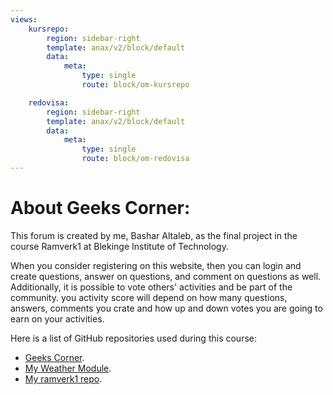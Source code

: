 ```yaml
---
views:
    kursrepo:
        region: sidebar-right
        template: anax/v2/block/default
        data:
            meta:
                type: single
                route: block/om-kursrepo

    redovisa:
        region: sidebar-right
        template: anax/v2/block/default
        data:
            meta:
                type: single
                route: block/om-redovisa
---
```

About Geeks Corner:
=========================
This forum is created by me, Bashar Altaleb, as the final project in the course Ramverk1 at Blekinge Institute of Technology.


When you consider registering on this website, then you can login and create questions, answer on questions, and comment on questions as well. Additionally, it is possible to vote others' activities and be part of the community. you activity score will depend on how many questions, answers, comments you crate and how up and down votes you are going to earn on your activities.

Here is a list of GitHub repositories used during this course:

* [Geeks Corner](https://github.com/bashikr/geeks-corner).
* [My Weather Module](https://github.com/bashikr/weather-module).
* [My ramverk1 repo](https://github.com/bashikr/ramverk1).
